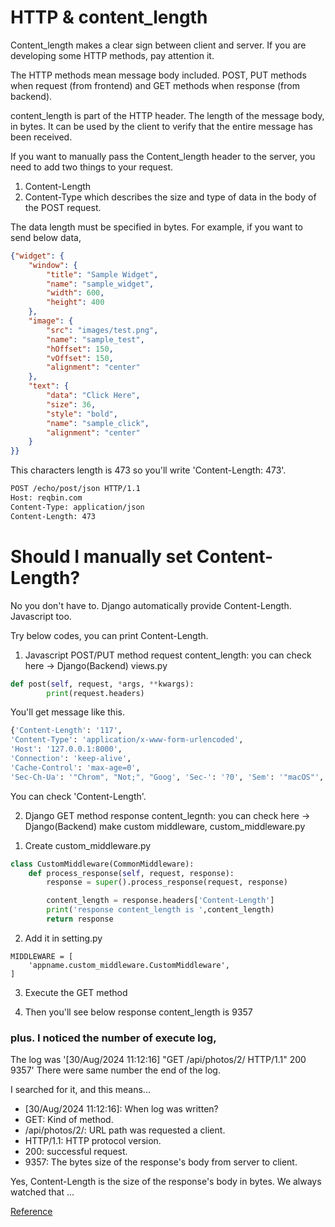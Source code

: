# HTTP & content_length

Content_length makes a clear sign between client and server. If you are developing some HTTP methods, pay attention it.

The HTTP methods mean message body included. POST, PUT methods when request (from frontend) and GET methods when response (from backend).

content_length is part of the HTTP header.
The length of the message body, in bytes.
It can be used by the client to verify that the entire message has been received.

If you want to manually pass the Content_length header to the server, you need to add two things to your request.
1. Content-Length
2. Content-Type
which describes the size and type of data in the body of the POST request.

The data length must be specified in bytes.
For example, if you want to send below data,
```JSON
{"widget": {
    "window": {
        "title": "Sample Widget",
        "name": "sample_widget",
        "width": 600,
        "height": 400
    },
    "image": {
        "src": "images/test.png",
        "name": "sample_test",
        "hOffset": 150,
        "vOffset": 150,
        "alignment": "center"
    },
    "text": {
        "data": "Click Here",
        "size": 36,
        "style": "bold",
        "name": "sample_click",
        "alignment": "center"
    }
}}
```
This characters length is 473 so you'll write 'Content-Length: 473'.

```bash
POST /echo/post/json HTTP/1.1
Host: reqbin.com
Content-Type: application/json
Content-Length: 473
```


# Should I manually set Content-Length?
No you don't have to. Django automatically provide Content-Length.
Javascript too.

Try below codes, you can print Content-Length.
1. Javascript POST/PUT method request content_length: you can check here -> Django(Backend) views.py
```python
def post(self, request, *args, **kwargs):
        print(request.headers)
```

You'll get message like this.
```bash
{'Content-Length': '117',
'Content-Type': 'application/x-www-form-urlencoded',
'Host': '127.0.0.1:8000',
'Connection': 'keep-alive',
'Cache-Control': 'max-age=0',
'Sec-Ch-Ua': '"Chrom", "Not;", "Goog', 'Sec-': '?0', 'Sem': '"macOS"', 'Upgrsts': '1', 'Origin': 'http', 'User-Agent': 'Mozilla/5.0 (Macintosh; Intel Mac OS X 10_15_7) AppleWebKit/537.36 (KHTML, like Gecko) Chrome/128.0.0.0 Safari/537.36', 'Accept': 'text/html,application/xhtml+xml,application/xml;q=0.9,image/avif,image/webp,image/apng,*/*;q=0.8,application/signed-exchange;v=b3;q=0.7', 'Sec-Fetch-Site': 'same-origin', 'Sec-Fetch-Mode': 'navigate', 'Sec-Fetch-User': '?1', 'Sec-Fetch-Dest': 'document', 'Referer': 'http://127.0.0.1:8000/api/photos/3/', 'Accept-Encoding': 'gzip, deflate, br, zstd', 'Accept-Language': 'ko-KR,ko;q=0.9,en-US;q=0.8,en;q=0.7', 'Cookie': 'messages=.eJyLBNEki; sessionid=h3jtk484ah'}
```
You can check 'Content-Length'.

2. Django GET method response content_legnth: you can check here -> Django(Backend) make custom middleware, custom_middleware.py

1) Create custom_middleware.py
```python
class CustomMiddleware(CommonMiddleware):
    def process_response(self, request, response):
        response = super().process_response(request, response)

        content_length = response.headers['Content-Length']
        print('response content_length is ',content_length)
        return response
```

2) Add it in setting.py
```
MIDDLEWARE = [
    'appname.custom_middleware.CustomMiddleware',
]
```

3) Execute the GET method

4) Then you'll see below
response content_length is  9357

### plus. I noticed the number of execute log,
The log was '[30/Aug/2024 11:12:16] "GET /api/photos/2/ HTTP/1.1" 200 9357'
There were same number the end of the log.

I searched for it, and this means...

- [30/Aug/2024 11:12:16]: When log was written?
- GET: Kind of method.
- /api/photos/2/: URL path was requested a client.
- HTTP/1.1: HTTP protocol version.
- 200: successful request.
- 9357: The bytes size of the response's body from server to client.

Yes, Content-Length is the size of the response's body in bytes.
We always watched that ...

[Reference]('https://www.amazon.co.uk/HTTP-Definitive-Guide-David-Gourley/dp/1565925092')